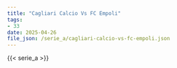 ```yaml
---
title: "Cagliari Calcio Vs FC Empoli"
tags:
- 33
date: 2025-04-26
file_json: /serie_a/cagliari-calcio-vs-fc-empoli.json
---
```


{{< serie_a >}}
